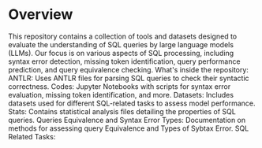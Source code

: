 # Overview
This repository contains a collection of tools and datasets designed to evaluate the understanding of SQL queries by large language models (LLMs). 
Our focus is on various aspects of SQL processing, including syntax error detection, missing token identification, 
query performance prediction, and query equivalence checking.
What's inside the repository:
ANTLR: Uses ANTLR files for parsing SQL queries to check their syntactic correctness.
Codes: Jupyter Notebooks with scripts for syntax error evaluation, missing token identification, and more.
Datasets: Includes datasets used for different SQL-related tasks to assess model performance.
Stats: Contains statistical analysis files detailing the properties of SQL queries.
Queries Equivalence and Syntax Error Types: Documentation on methods for assessing query Equivalence and Types of Sybtax Error.
SQL Related Tasks: 

